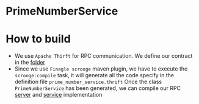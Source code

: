 # PrimeNumberService


# How to build

* We use ```Apache Thirft``` for RPC communication. We define our contract in the [folder](src/main/scala/com/politrons/thrift/idl)
* Since we use ```Finagle scrooge``` maven plugin, we have to execute the ```scrooge:compile```
  task, it will generate all the code specify in the definition file ````prime_number_service.thrift````
  Once the class ````PrimeNumberService```` has been generated, we can compile our RPC [server](src/main/scala/com/politrons/thrift/PrimeNumberServer.scala) and [service](src/main/scala/com/politrons/thrift/PrimeNumberServiceImpl.scala) implementation 

  